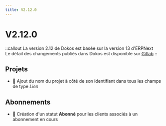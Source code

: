 ```yaml
---
title: V2.12.0
---
```


# V2.12.0

::callout
La version 2.12 de Dokos est basée sur la version 13 d'ERPNext  
Le détail des changements publiés dans Dokos est disponible sur [Gitlab](https://gitlab.com/dokos/dokos/-/releases)
::

## Projets

- :rocket: Ajout du nom du projet à côté de son identifiant dans tous les champs de type _Lien_


## Abonnements

- :rocket: Création d'un statut **Abonné** pour les clients associés à un abonnement en cours
